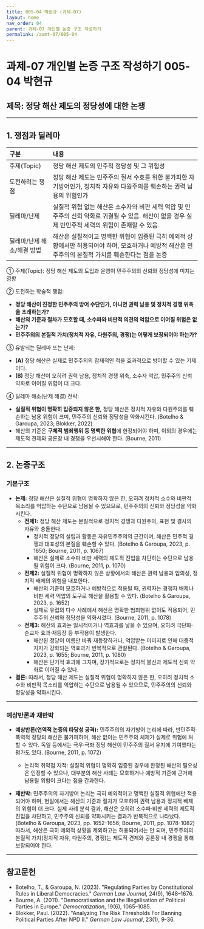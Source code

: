 ```yaml
---
title: 005-04 박현규 (과제-07)
layout: home
nav_order: 04
parent: 과제-07 개인별 논증 구조 작성하기
permalink: /asmt-07/005-04
---
```


# 과제-07 개인별 논증 구조 작성하기 005-04 박현규

## 제목: 정당 해산 제도의 정당성에 대한 논쟁

---

## 1. 쟁점과 딜레마

| 구분 | 내용 |
|:---|:---|
| 주제(Topic)  | 정당 해산 제도의 민주적 정당성 및 그 위험성 |
| 도전하려는 쟁점 | 정당 해산 제도는 민주주의 질서 수호를 위한 불가피한 자기방어인가, 정치적 자유와 다원주의를 훼손하는 권력 남용의 위험인가 |
| 딜레마/난제 | 실질적 위협 없는 해산은 소수자와 비판 세력 억압 및 민주주의 신뢰 약화로 귀결될 수 있음. 해산이 없을 경우 실제 반민주적 세력의 위험이 존재할 수 있음. |
| 딜레마/난제 해소/해결 방법 | 해산은 실질적이고 명백한 위협이 입증된 극히 예외적 상황에서만 허용되어야 하며, 모호하거나 예방적 해산은 민주주의의 본질적 가치를 훼손한다는 점을 논증 |

① 주제(Topic): 정당 해산 제도의 도입과 운영이 민주주의의 신뢰와 정당성에 미치는 영향

② 도전하는 학술적 쟁점:
- **정당 해산이 진정한 민주주의 방어 수단인가, 아니면 권력 남용 및 정치적 경쟁 위축을 초래하는가?**
- **해산의 기준과 절차가 모호할 때, 소수파와 비판적 의견의 억압으로 이어질 위험은 없는가?**
- **민주주의의 본질적 가치(정치적 자유, 다원주의, 경쟁)는 어떻게 보장되어야 하는가?**

③ 유발되는 딜레마 또는 난제:
- **(A)** 정당 해산은 실제로 민주주의의 잠재적인 적을 효과적으로 방어할 수 있는 기제이다.
- **(B)** 정당 해산이 오히려 권력 남용, 정치적 경쟁 위축, 소수자 억압, 민주주의 신뢰 약화로 이어질 위험이 더 크다.

④ 딜레마 해소(난제 해결) 전략:
- **실질적 위협이 명확히 입증되지 않은 한,** 정당 해산은 정치적 자유와 다원주의를 훼손하는 남용 위험이 크며, 민주주의 신뢰와 정당성을 약화시킨다. (Botelho & Garoupa, 2023; Blokker, 2022)
- 해산의 기준은 **구체적 범죄행위 등 명백한 위협**에 한정되어야 하며, 이외의 경우에는 제도적 견제와 공론장 내 경쟁을 우선시해야 한다. (Bourne, 2011)

---

## 2. 논증구조

### 기본구조

- **논제:** 정당 해산은 실질적 위협이 명확하지 않은 한, 오히려 정치적 소수와 비판적 목소리를 억압하는 수단으로 남용될 수 있으므로, 민주주의의 신뢰와 정당성을 약화시킨다.
  - **전제1:** 정당 해산 제도는 본질적으로 정치적 경쟁과 다원주의, 표현 및 결사의 자유와 충돌한다.
    - 정치적 정당의 설립과 활동은 자유민주주의의 근간이며, 해산은 민주적 경쟁과 대표성의 본질을 훼손할 수 있다. (Botelho & Garoupa, 2023, p. 1650; Bourne, 2011, p. 1067)
    - 해산은 실제로 소수파·비판 세력의 제도적 진입을 차단하는 수단으로 남용될 위험이 크다. (Bourne, 2011, p. 1070)
  - **전제2:** 실질적 위협이 명확하지 않은 상황에서의 해산은 권력 남용과 임의성, 정치적 배제의 위험을 내포한다.
    - 해산의 기준이 모호하거나 예방적으로 적용될 때, 권력자는 경쟁자 배제나 비판 세력 억압의 도구로 해산을 활용할 수 있다. (Botelho & Garoupa, 2023, p. 1652)
    - 실제로 유럽의 다수 사례에서 해산은 명확한 범죄행위 없이도 적용되어, 민주주의 신뢰와 정당성을 약화시켰다. (Bourne, 2011, p. 1078)
  - **전제3:** 해산의 효과는 일시적이거나 역효과를 낳을 수 있으며, 오히려 극단화·순교자 효과·재등장 등 부작용이 발생한다.
    - 해산된 정당이 이름만 바꿔 재등장하거나, 억압받는 이미지로 인해 대중적 지지가 강화되는 역효과가 반복적으로 관찰된다. (Botelho & Garoupa, 2023, p. 1655; Bourne, 2011, p. 1080)
    - 해산은 단기적 효과에 그치며, 장기적으로는 정치적 불신과 제도적 신뢰 약화로 이어질 수 있다.
- **결론:** 따라서, 정당 해산 제도는 실질적 위협이 명확하지 않은 한, 오히려 정치적 소수와 비판적 목소리를 억압하는 수단으로 남용될 수 있으므로, 민주주의의 신뢰와 정당성을 약화시킨다.

---

### 예상반론과 재반박

- **예상반론(연역적 논증의 타당성 공격):** 민주주의의 자기방어 논리에 따라, 반민주적·폭력적 정당의 해산은 불가피하며, 해산 없이는 민주주의 체제가 실제로 위험에 처할 수 있다. 독일 등에서는 극우·극좌 정당 해산이 민주주의 질서 유지에 기여했다는 평가도 있다. (Bourne, 2011, p. 1072)
    - 논리적 취약점 지적: 실질적 위협이 명확히 입증된 경우에 한정된 해산의 필요성은 인정할 수 있으나, 대부분의 해산 사례는 모호하거나 예방적 기준에 근거해 남용될 위험이 크다는 점을 간과한다.

- **재반박:** 민주주의의 자기방어 논리는 극히 예외적이고 명백한 실질적 위협에만 적용되어야 하며, 현실에서는 해산의 기준과 절차가 모호하여 권력 남용과 정치적 배제의 위험이 더 크다. 실제 사례 분석 결과, 해산은 오히려 소수파·비판 세력의 제도적 진입을 차단하고, 민주주의 신뢰를 약화시키는 결과가 반복적으로 나타났다. (Botelho & Garoupa, 2023, pp. 1652-1656; Bourne, 2011, pp. 1078-1082) 따라서, 해산은 극히 예외적 상황을 제외하고는 허용되어서는 안 되며, 민주주의의 본질적 가치(정치적 자유, 다원주의, 경쟁)는 제도적 견제와 공론장 내 경쟁을 통해 보장되어야 한다.

---

## 참고문헌

- Botelho, T., & Garoupa, N. (2023). "Regulating Parties by Constitutional Rules in Liberal Democracies." *German Law Journal*, 24(9), 1648–1676.
- Bourne, A. (2011). "Democratisation and the Illegalisation of Political Parties in Europe." *Democratization*, 19(6), 1065–1085.
- Blokker, Paul. (2022). "Analyzing The Risk Thresholds For Banning Political Parties After NPD II." *German Law Journal*, 23(1), 9-36.